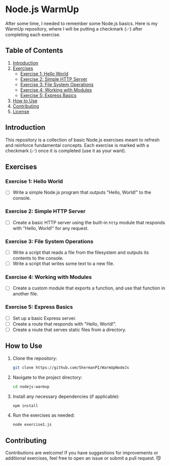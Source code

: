# Node.js WarmUp

After some time, I needed to remember some Node.js basics. Here is my WarmUp repository, where I will be putting a checkmark (✅) after completing each exercise.

## Table of Contents

1. [Introduction](#introduction)
2. [Exercises](#exercises)
    - [Exercise 1: Hello World](#exercise-1-hello-world)
    - [Exercise 2: Simple HTTP Server](#exercise-2-simple-http-server)
    - [Exercise 3: File System Operations](#exercise-3-file-system-operations)
    - [Exercise 4: Working with Modules](#exercise-4-working-with-modules)
    - [Exercise 5: Express Basics](#exercise-5-express-basics)
3. [How to Use](#how-to-use)
4. [Contributing](#contributing)
5. [License](#license)

## Introduction

This repository is a collection of basic Node.js exercises meant to refresh and reinforce fundamental concepts. Each exercise is marked with a checkmark (✅) once it is completed (use it as your want).

## Exercises

### Exercise 1: Hello World
- [ ] Write a simple Node.js program that outputs "Hello, World!" to the console.

### Exercise 2: Simple HTTP Server
- [ ] Create a basic HTTP server using the built-in `http` module that responds with "Hello, World!" for any request.

### Exercise 3: File System Operations
- [ ] Write a script that reads a file from the filesystem and outputs its contents to the console.
- [ ] Write a script that writes some text to a new file.

### Exercise 4: Working with Modules
- [ ] Create a custom module that exports a function, and use that function in another file.

### Exercise 5: Express Basics
- [ ] Set up a basic Express server.
- [ ] Create a route that responds with "Hello, World!".
- [ ] Create a route that serves static files from a directory.

## How to Use

1. Clone the repository:
    ```bash
    git clone https://github.com/ShermanPI/WarmUpNodeJs
    ```
2. Navigate to the project directory:
    ```bash
    cd nodejs-warmup
    ```
3. Install any necessary dependencies (if applicable):
    ```bash
    npm install
    ```
4. Run the exercises as needed:
    ```bash
    node exercise1.js
    ```

## Contributing

Contributions are welcome! If you have suggestions for improvements or additional exercises, feel free to open an issue or submit a pull request. 😼
